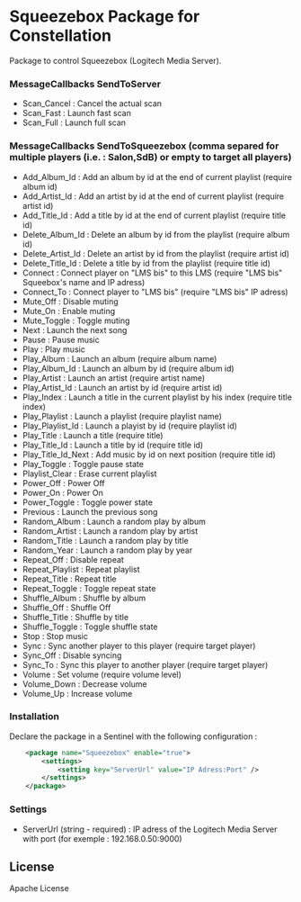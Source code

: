 # Squeezebox Package for Constellation

Package to control Squeezebox (Logitech Media Server).

### MessageCallbacks SendToServer
 - Scan_Cancel : Cancel the actual scan
 - Scan_Fast : Launch fast scan
 - Scan_Full : Launch full scan

### MessageCallbacks SendToSqueezebox (comma separed for multiple players (i.e. : Salon,SdB) or empty to target all players)
 - Add_Album_Id : Add an album by id at the end of current playlist (require album id)
 - Add_Artist_Id : Add an artist by id at the end of current playlist (require artist id)
 - Add_Title_Id : Add a title by id at the end of current playlist (require title id)
 - Delete_Album_Id : Delete an album by id from the playlist (require album id)
 - Delete_Artist_Id : Delete an artist by id from the playlist (require artist id)
 - Delete_Title_Id : Delete a title by id from the playlist (require title id)
 - Connect : Connect player on "LMS bis" to this LMS (require "LMS bis" Squeebox's name and IP adress)
 - Connect_To : Connect player to "LMS bis" (require "LMS bis" IP adress)
 - Mute_Off : Disable muting
 - Mute_On : Enable muting
 - Mute_Toggle : Toggle muting
 - Next : Launch the next song
 - Pause : Pause music
 - Play : Play music
 - Play_Album : Launch an album (require album name)
 - Play_Album_Id : Launch an album by id (require album id)
 - Play_Artist : Launch an artist (require artist name)
 - Play_Artist_Id : Launch an artist by id (require artist id)
 - Play_Index : Launch a title in the current playlist by his index (require title index)
 - Play_Playlist : Launch a playlist (require playlist name)
 - Play_Playlist_Id : Launch a playist by id (require playlist id)
 - Play_Title : Launch a title (require title)
 - Play_Title_Id : Launch a title by id (require title id)
 - Play_Title_Id_Next : Add music by id on next position (require title id)
 - Play_Toggle : Toggle pause state
 - Playlist_Clear : Erase current playlist
 - Power_Off : Power Off
 - Power_On : Power On
 - Power_Toggle : Toggle power state
 - Previous : Launch the previous song
 - Random_Album : Launch a random play by album
 - Random_Artist : Launch a random play by artist
 - Random_Title : Launch a random play by title
 - Random_Year : Launch a random play by year
 - Repeat_Off : Disable repeat
 - Repeat_Playlist : Repeat playlist
 - Repeat_Title : Repeat title
 - Repeat_Toggle : Toggle repeat state
 - Shuffle_Album : Shuffle by album
 - Shuffle_Off : Shuffle Off
 - Shuffle_Title : Shuffle by title
 - Shuffle_Toggle : Toggle shuffle state
 - Stop : Stop music
 - Sync : Sync another player to this player (require target player)
 - Sync_Off : Disable syncing
 - Sync_To : Sync this player to another player (require target player)
 - Volume : Set volume (require volume level)
 - Volume_Down : Decrease volume
 - Volume_Up : Increase volume

### Installation

Declare the package in a Sentinel with the following configuration :
```xml
	<package name="Squeezebox" enable="true">
		<settings>
			<setting key="ServerUrl" value="IP Adress:Port" />
		</settings>
	</package>
```

### Settings
 - ServerUrl (string - required) : IP adress of the Logitech Media Server with port (for exemple : 192.168.0.50:9000)

License
----

Apache License
